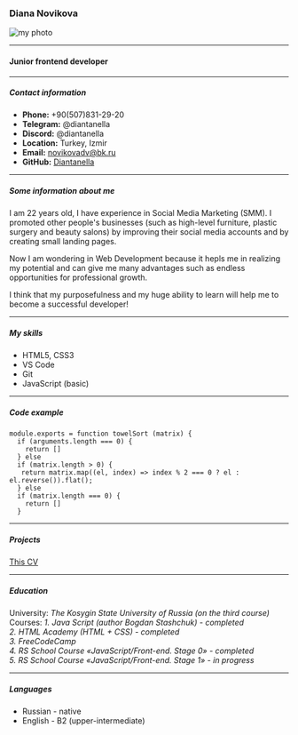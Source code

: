 ### Diana Novikova

![my photo](/%D1%8F.jpg)

---

#### Junior frontend developer

---

##### Contact information

- **Phone:** +90(507)831-29-20
- **Telegram:** @diantanella
- **Discord:** @diantanella
- **Location:** Turkey, Izmir
- **Email:** novikovadv@bk.ru
- **GitHub:** [Diantanella](https://github.com/Diantanella)

---

##### Some information about me

I am 22 years old, I have experience in Social Media Marketing (SMM). I promoted other people's businesses (such as high-level furniture, plastic surgery and beauty salons) by improving their social media accounts and by creating small landing pages.

Now I am wondering in Web Development because it hepls me in realizing my potential and can give me many advantages such as endless opportunities for professional growth.

I think that my purposefulness and my huge ability to learn will help me to become a successful developer!

---

##### My skills

- HTML5, CSS3
- VS Code
- Git
- JavaScript (basic)

---

##### Code example

```
module.exports = function towelSort (matrix) {
  if (arguments.length === 0) {
    return []
  } else 
  if (matrix.length > 0) {
   return matrix.map((el, index) => index % 2 === 0 ? el : el.reverse()).flat();
  } else
  if (matrix.length === 0) {
    return []
  }
```

---

##### Projects

[This CV](https://github.com/Diantanella/rsschool-cv.git)

---

##### Education

University:
_The Kosygin State University of Russia (on the third course)_
Courses:
_1. Java Script (author Bogdan Stashchuk) - completed  
2. HTML Academy (HTML + CSS) - completed  
3. FreeCodeCamp  
4. RS School Course «JavaScript/Front-end. Stage 0» - completed  
5. RS School Course «JavaScript/Front-end. Stage 1» - in progress_

---

##### Languages

- Russian - native
- English - B2 (upper-intermediate)

